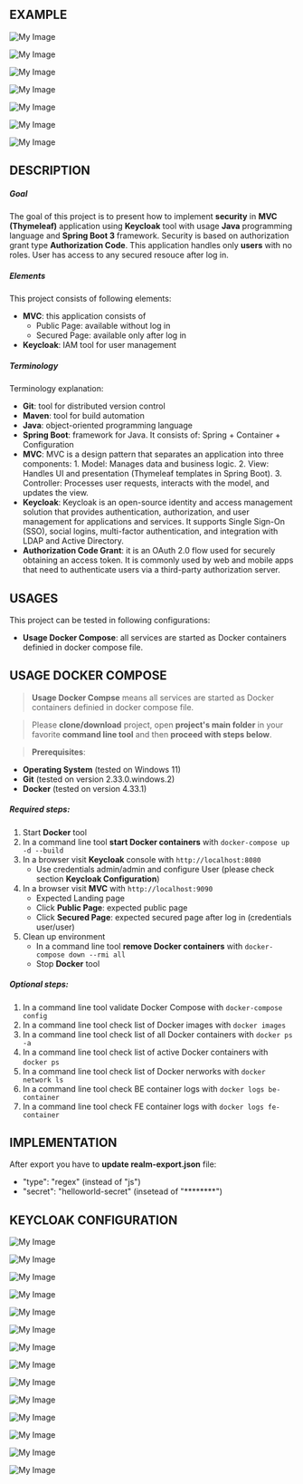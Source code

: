 EXAMPLE
-------

![My Image](readme-images/image-01.png)

![My Image](readme-images/image-02.png)

![My Image](readme-images/image-03.png)

![My Image](readme-images/image-04.png)

![My Image](readme-images/image-05.png)

![My Image](readme-images/image-06.png)

![My Image](readme-images/image-07.png)


DESCRIPTION
-----------

##### Goal
The goal of this project is to present how to implement **security** in **MVC (Thymeleaf)** application using **Keycloak** tool with usage **Java** programming language and **Spring Boot 3** framework. Security is based on authorization grant type **Authorization Code**. This application handles only **users** with no roles. User has access to any secured resouce after log in.

##### Elements
This project consists of following elements:
* **MVC**: this application consists of
   * Public Page: available without log in
   * Secured Page: available only after log in
* **Keycloak**: IAM tool for user management

##### Terminology
Terminology explanation:
* **Git**: tool for distributed version control
* **Maven**: tool for build automation
* **Java**: object-oriented programming language
* **Spring Boot**: framework for Java. It consists of: Spring + Container + Configuration
* **MVC**: MVC is a design pattern that separates an application into three components: 1. Model: Manages data and business logic. 2. View: Handles UI and presentation (Thymeleaf templates in Spring Boot). 3. Controller: Processes user requests, interacts with the model, and updates the view.
* **Keycloak**: Keycloak is an open-source identity and access management solution that provides authentication, authorization, and user management for applications and services. It supports Single Sign-On (SSO), social logins, multi-factor authentication, and integration with LDAP and Active Directory.
* **Authorization Code Grant**: it is an OAuth 2.0 flow used for securely obtaining an access token. It is commonly used by web and mobile apps that need to authenticate users via a third-party authorization server.


USAGES
------

This project can be tested in following configurations:
* **Usage Docker Compose**: all services are started as Docker containers definied in docker compose file.


USAGE DOCKER COMPOSE
--------------------

> **Usage Docker Compse** means all services are started as Docker containers definied in docker compose file.

> Please **clone/download** project, open **project's main folder** in your favorite **command line tool** and then **proceed with steps below**.

> **Prerequisites**:  
* **Operating System** (tested on Windows 11)
* **Git** (tested on version 2.33.0.windows.2)
* **Docker** (tested on version 4.33.1)

##### Required steps:
1. Start **Docker** tool
1. In a command line tool **start Docker containers** with `docker-compose up -d --build`
1. In a browser visit **Keycloak** console with `http://localhost:8080`
   * Use credentials admin/admin and configure User (please check section **Keycloak Configuration**)
1. In a browser visit **MVC** with `http://localhost:9090`
    * Expected Landing page
    * Click **Public Page**: expected public page
    * Click **Secured Page**: expected secured page after log in (credentials user/user)
1. Clean up environment 
     * In a command line tool **remove Docker containers** with `docker-compose down --rmi all`
     * Stop **Docker** tool

##### Optional steps:
1. In a command line tool validate Docker Compose with `docker-compose config`
1. In a command line tool check list of Docker images with `docker images`
1. In a command line tool check list of all Docker containers with `docker ps -a`
1. In a command line tool check list of active Docker containers with `docker ps`
1. In a command line tool check list of Docker nerworks with `docker network ls`
1. In a command line tool check BE container logs with `docker logs be-container`
1. In a command line tool check FE container logs with `docker logs fe-container`


IMPLEMENTATION
--------------

After export you have to **update realm-export.json** file:
* "type": "regex" (instead of "js")
* "secret": "helloworld-secret" (insetead of "********")


KEYCLOAK CONFIGURATION
----------------------

![My Image](readme-images/config-01.png)

![My Image](readme-images/config-02.png)

![My Image](readme-images/config-03.png)

![My Image](readme-images/config-04.png)

![My Image](readme-images/config-05.png)

![My Image](readme-images/config-06.png)

![My Image](readme-images/config-07.png)

![My Image](readme-images/config-08.png)

![My Image](readme-images/config-09.png)

![My Image](readme-images/config-10.png)

![My Image](readme-images/config-11.png)

![My Image](readme-images/config-12.png)

![My Image](readme-images/config-13.png)

![My Image](readme-images/config-14.png)